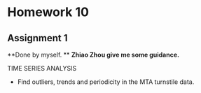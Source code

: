 # Homework 10

## Assignment 1
     
**Done by myself. **
**Zhiao Zhou give me some guidance.**

TIME SERIES ANALYSIS
- Find outliers, trends and periodicity in the MTA turnstile data.
